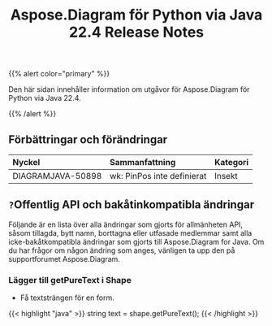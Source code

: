 ﻿---
title: Aspose.Diagram för Python via Java 22.4 Release Notes
type: docs
weight: 24
url: /sv/java/aspose-diagram-for-python-via-java-22-4-release-notes/
---
{{% alert color="primary" %}}

Den här sidan innehåller information om utgåvor för Aspose.Diagram för Python via Java 22.4.

{{% /alert %}}
## **Förbättringar och förändringar**  ##

|**Nyckel**|**Sammanfattning**|**Kategori**|
|:- |:- |:- |
|DIAGRAMJAVA-50898|wk: PinPos inte definierat|Insekt|

## `?`**Offentlig API och bakåtinkompatibla ändringar**
Följande är en lista över alla ändringar som gjorts för allmänheten API, såsom tillagda, bytt namn, borttagna eller utfasade medlemmar samt alla icke-bakåtkompatibla ändringar som gjorts till Aspose.Diagram for Java. Om du har frågor om någon ändring som anges, vänligen ta upp den på supportforumet Aspose.Diagram.

### **Lägger till getPureText i Shape**
- Få textsträngen för en form.

{{< highlight "java" >}}
string text = shape.getPureText();
{{< /highlight >}}
